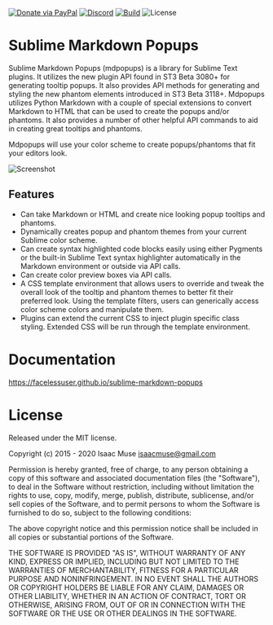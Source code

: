 [![Donate via PayPal][donate-image]][donate-link]
[![Discord][discord-image]][discord-link]
[![Build][github-ci-image]][github-ci-link]
![License][license-image]
# Sublime Markdown Popups

Sublime Markdown Popups (mdpopups) is a library for Sublime Text plugins.  It utilizes the new plugin API found in ST3 Beta 3080+ for generating tooltip popups. It also provides API methods for generating and styling the new phantom elements introduced in ST3 Beta 3118+.  Mdpopups utilizes Python Markdown with a couple of special extensions to convert Markdown to HTML that can be used to create the popups and/or phantoms.  It also provides a number of other helpful API commands to aid in creating great tooltips and phantoms.

Mdpopups will use your color scheme to create popups/phantoms that fit your editors look.

![Screenshot](docs/src/markdown/images/tooltips_test.png)

## Features

- Can take Markdown or HTML and create nice looking popup tooltips and phantoms.
- Dynamically creates popup and phantom themes from your current Sublime color scheme.
- Can create syntax highlighted code blocks easily using either Pygments or the built-in Sublime Text syntax highlighter automatically in the Markdown environment or outside via API calls.
- Can create color preview boxes via API calls.
- A CSS template environment that allows users to override and tweak the overall look of the tooltip and phantom themes to better fit their preferred look.  Using the template filters, users can generically access color scheme colors and manipulate them.
- Plugins can extend the current CSS to inject plugin specific class styling.  Extended CSS will be run through the template environment.

# Documentation

https://facelessuser.github.io/sublime-markdown-popups

# License
Released under the MIT license.

Copyright (c) 2015 - 2020 Isaac Muse <isaacmuse@gmail.com>

Permission is hereby granted, free of charge, to any person obtaining a copy of this software and associated documentation files (the "Software"), to deal in the Software without restriction, including without limitation the rights to use, copy, modify, merge, publish, distribute, sublicense, and/or sell copies of the Software, and to permit persons to whom the Software is furnished to do so, subject to the following conditions:

The above copyright notice and this permission notice shall be included in all copies or substantial portions of the Software.

THE SOFTWARE IS PROVIDED "AS IS", WITHOUT WARRANTY OF ANY KIND, EXPRESS OR IMPLIED, INCLUDING BUT NOT LIMITED TO THE WARRANTIES OF MERCHANTABILITY, FITNESS FOR A PARTICULAR PURPOSE AND NONINFRINGEMENT. IN NO EVENT SHALL THE AUTHORS OR COPYRIGHT HOLDERS BE LIABLE FOR ANY CLAIM, DAMAGES OR OTHER LIABILITY, WHETHER IN AN ACTION OF CONTRACT, TORT OR OTHERWISE, ARISING FROM, OUT OF OR IN CONNECTION WITH THE SOFTWARE OR THE USE OR OTHER DEALINGS IN THE SOFTWARE.

[github-ci-image]: https://github.com/facelessuser/sublime-markdown-popups/workflows/build/badge.svg?branch=master&event=push
[github-ci-link]: https://github.com/facelessuser/sublime-markdown-popups/actions?query=workflow%3Abuild+branch%3Amaster
[discord-image]: https://img.shields.io/discord/678289859768745989?logo=discord&logoColor=aaaaaa&color=mediumpurple&labelColor=333333
[discord-link]: https://discord.gg/TWs8Tgr
[license-image]: https://img.shields.io/badge/license-MIT-blue.svg?labelColor=333333
[donate-image]: https://img.shields.io/badge/Donate-PayPal-3fabd1?logo=paypal
[donate-link]: https://www.paypal.me/facelessuser

